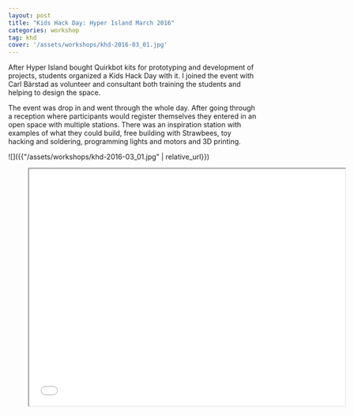 ```yaml
---
layout: post
title: "Kids Hack Day: Hyper Island March 2016"
categories: workshop
tag: khd
cover: '/assets/workshops/khd-2016-03_01.jpg'
---
```


After Hyper Island bought Quirkbot kits for prototyping and development of projects, students organized a Kids Hack Day with it. I joined the event with Carl Bärstad as volunteer and consultant both training the students and helping to design the space.

The event was drop in and went through the whole day. After going through a reception where participants would register themselves they entered in an open space with multiple stations. There was an inspiration station with examples of what they could build, free building with Strawbees, toy hacking and soldering, programming lights and motors and 3D printing.

![]({{"/assets/workshops/khd-2016-03_01.jpg" | relative_url}})

<div class="video">
    <figure>
        <iframe width="640" height="480" src="//www.youtube.com/embed/NAYQZ68pAg0" allowfullscreen></iframe>
    </figure>
</div>
